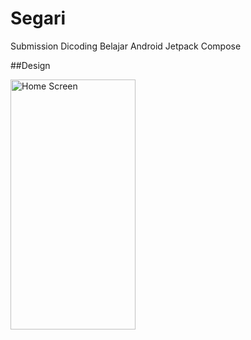 # Segari
Submission Dicoding Belajar Android Jetpack Compose

##Design

<img src="https://github.com/marwanhn/Segari/assets/66239132/e3b76aa3-356a-4713-953a-297944bde8db"
     alt="Home Screen"
     style="float: left; margin-right: 10px;"
     width="200"
     height="400"/>
